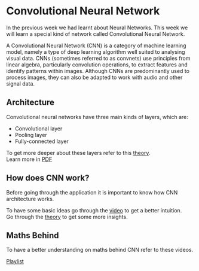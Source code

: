 # Convolutional Neural Network

In the previous week we had learnt about Neural Networks. This week we will learn a special kind of network called Convolutional Neural Network.

A Convolutional Neural Network (CNN) is a category of machine learning model, namely a type of deep learning algorithm well suited to analysing visual data. CNNs (sometimes referred to as convnets) use principles from linear algebra, particularly convolution operations, to extract features and identify patterns within images. Although CNNs are predominantly used to process images, they can also be adapted to work with audio and other signal data.

## Architecture

Convolutional neural networks have three main kinds of layers, which are:

- Convolutional layer
- Pooling layer
- Fully-connected layer

To get more deeper about these layers refer to this [theory](https://medium.com/latinxinai/convolutional-neural-network-from-scratch-6b1c856e1c07). \
Learn more in
[PDF](https://www.researchgate.net/publication/337401161_Fundamental_Concepts_of_Convolutional_Neural_Network)

## How does CNN work?

Before going through the application it is important to know how CNN architecture works.

To have some basic ideas go through the [video](https://www.youtube.com/watch?v=zfiSAzpy9NM) to get a better intuition.  
Go through the [theory](https://medium.com/thedeephub/convolutional-neural-networks-a-comprehensive-guide-5cc0b5eae175) to get some more insights.

## Maths Behind

To have a better understanding on maths behind CNN refer to these videos.

[Playlist](https://www.youtube.com/playlist?list=PLuhqtP7jdD8CD6rOWy20INGM44kULvrHu)
